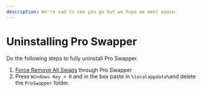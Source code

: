 ```yaml
---
description: We're sad to see you go but we hope we meet again.
---
```


# Uninstalling Pro Swapper

Do the following steps to fully uninstall Pro Swapper.

1. [Force Remove All Swaps](verifying-fortnite.md) through Pro Swapper
2. Press `Windows Key + R` and in the box paste in `%localappdata%`and delete the `ProSwapper` folder.
